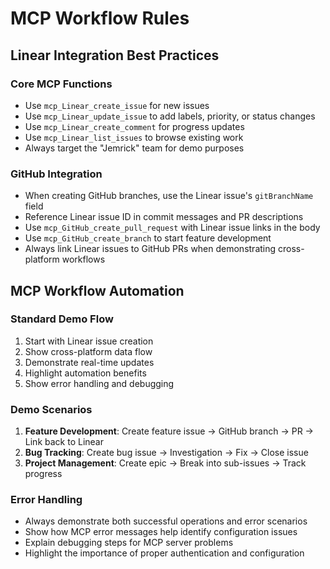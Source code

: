 # MCP Workflow Rules

## Linear Integration Best Practices

### Core MCP Functions
- Use `mcp_Linear_create_issue` for new issues
- Use `mcp_Linear_update_issue` to add labels, priority, or status changes
- Use `mcp_Linear_create_comment` for progress updates
- Use `mcp_Linear_list_issues` to browse existing work
- Always target the "Jemrick" team for demo purposes

### GitHub Integration
- When creating GitHub branches, use the Linear issue's `gitBranchName` field
- Reference Linear issue ID in commit messages and PR descriptions
- Use `mcp_GitHub_create_pull_request` with Linear issue links in the body
- Use `mcp_GitHub_create_branch` to start feature development
- Always link Linear issues to GitHub PRs when demonstrating cross-platform workflows

## MCP Workflow Automation

### Standard Demo Flow
1. Start with Linear issue creation
2. Show cross-platform data flow
3. Demonstrate real-time updates
4. Highlight automation benefits
5. Show error handling and debugging

### Demo Scenarios
1. **Feature Development**: Create feature issue → GitHub branch → PR → Link back to Linear
2. **Bug Tracking**: Create bug issue → Investigation → Fix → Close issue
3. **Project Management**: Create epic → Break into sub-issues → Track progress

### Error Handling
- Always demonstrate both successful operations and error scenarios
- Show how MCP error messages help identify configuration issues
- Explain debugging steps for MCP server problems
- Highlight the importance of proper authentication and configuration
